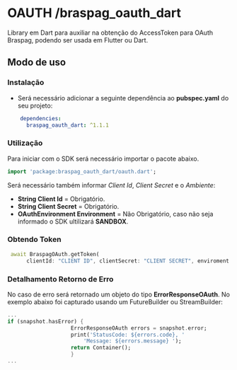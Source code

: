 # OAUTH /braspag_oauth_dart

Library em Dart para auxiliar na obtenção do AccessToken para OAuth Braspag, podendo ser usada em Flutter ou Dart.

## Modo de uso

### Instalação

- Será necessário adicionar a seguinte dependência ao **pubspec.yaml** do seu projeto:

```yaml
    dependencies:
      braspag_oauth_dart: ^1.1.1
```

### Utilização
Para iniciar com o SDK será necessário importar o pacote abaixo.

```dart
import 'package:braspag_oauth_dart/oauth.dart';
```

Será necessário também informar *Client Id*, *Client Secret* e o *Ambiente*:

- **String Client Id** = Obrigatório.
- **String Client Secret** = Obrigatório.
- **OAuthEnvironment Environment** = Não Obrigatório, caso não seja informado o SDK ultilizará **SANDBOX**.

### Obtendo Token

```dart
 await BraspagOAuth.getToken(
      clientId: "CLIENT ID", clientSecret: "CLIENT SECRET", enviroment: OAuthEnvironment.SANDBOX);
```
### Detalhamento Retorno de Erro

No caso de erro será retornado um objeto do tipo **ErrorResponseOAuth**. 
No exemplo abaixo foi capturado usando um FutureBuilder ou StreamBuilder:

```dart
...
if (snapshot.hasError) {
                    ErrorResponseOAuth errors = snapshot.error;
                    print('StatusCode: ${errors.code}, '
                        'Message: ${errors.message} ');
                    return Container();
                    }
...
```
